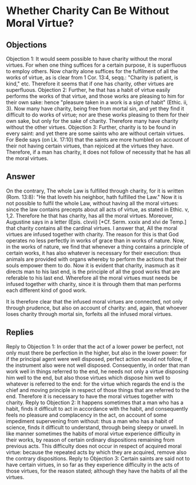 # Whether Charity Can Be Without Moral Virtue?
## Objections
Objection 1: It would seem possible to have charity without the moral virtues. For when one thing suffices for a certain purpose, it is superfluous to employ others. Now charity alone suffices for the fulfilment of all the works of virtue, as is clear from 1 Cor. 13:4, seqq.: "Charity is patient, is kind," etc. Therefore it seems that if one has charity, other virtues are superfluous.
Objection 2: Further, he that has a habit of virtue easily performs the works of that virtue, and those works are pleasing to him for their own sake: hence "pleasure taken in a work is a sign of habit" (Ethic. ii, 3). Now many have charity, being free from mortal sin, and yet they find it difficult to do works of virtue; nor are these works pleasing to them for their own sake, but only for the sake of charity. Therefore many have charity without the other virtues.
Objection 3: Further, charity is to be found in every saint: and yet there are some saints who are without certain virtues. For Bede says (on Lk. 17:10) that the saints are more humbled on account of their not having certain virtues, than rejoiced at the virtues they have. Therefore, if a man has charity, it does not follow of necessity that he has all the moral virtues.
## Answer
On the contrary, The whole Law is fulfilled through charity, for it is written (Rom. 13:8): "He that loveth his neighbor, hath fulfilled the Law." Now it is not possible to fulfil the whole Law, without having all the moral virtues: since the law contains precepts about all acts of virtue, as stated in Ethic. v, 1,2. Therefore he that has charity, has all the moral virtues. Moreover, Augustine says in a letter (Epis. clxvii) [*Cf. Serm. xxxix and xlvi de Temp.] that charity contains all the cardinal virtues.
I answer that, All the moral virtues are infused together with charity. The reason for this is that God operates no less perfectly in works of grace than in works of nature. Now, in the works of nature, we find that whenever a thing contains a principle of certain works, it has also whatever is necessary for their execution: thus animals are provided with organs whereby to perform the actions that their souls empower them to do. Now it is evident that charity, inasmuch as it directs man to his last end, is the principle of all the good works that are referable to his last end. Wherefore all the moral virtues must needs be infused together with charity, since it is through them that man performs each different kind of good work.

It is therefore clear that the infused moral virtues are connected, not only through prudence, but also on account of charity: and, again, that whoever loses charity through mortal sin, forfeits all the infused moral virtues.
## Replies
Reply to Objection 1: In order that the act of a lower power be perfect, not only must there be perfection in the higher, but also in the lower power: for if the principal agent were well disposed, perfect action would not follow, if the instrument also were not well disposed. Consequently, in order that man work well in things referred to the end, he needs not only a virtue disposing him well to the end, but also those virtues which dispose him well to whatever is referred to the end: for the virtue which regards the end is the chief and moving principle in respect of those things that are referred to the end. Therefore it is necessary to have the moral virtues together with charity.
Reply to Objection 2: It happens sometimes that a man who has a habit, finds it difficult to act in accordance with the habit, and consequently feels no pleasure and complacency in the act, on account of some impediment supervening from without: thus a man who has a habit of science, finds it difficult to understand, through being sleepy or unwell. In like manner sometimes the habits of moral virtue experience difficulty in their works, by reason of certain ordinary dispositions remaining from previous acts. This difficulty does not occur in respect of acquired moral virtue: because the repeated acts by which they are acquired, remove also the contrary dispositions.
Reply to Objection 3: Certain saints are said not to have certain virtues, in so far as they experience difficulty in the acts of those virtues, for the reason stated; although they have the habits of all the virtues.